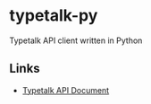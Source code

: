 typetalk-py
===

Typetalk API client written in Python

Links
---

- [Typetalk API Document](https://developer.nulab.com/docs/typetalk/)
